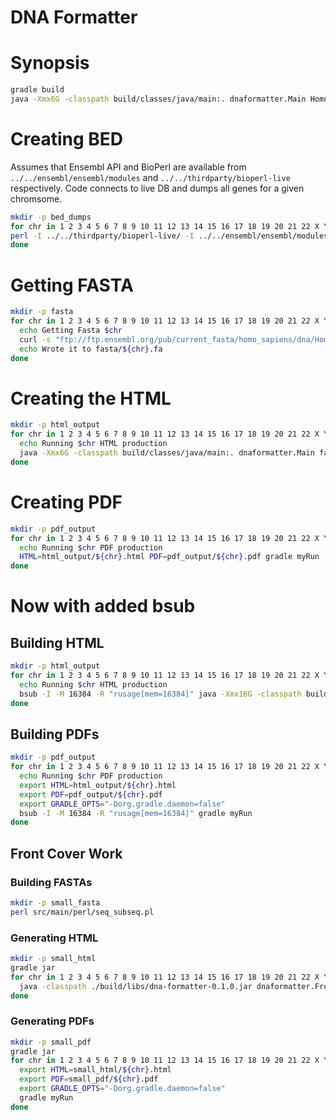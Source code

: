 # DNA Formatter

# Synopsis

```bash
gradle build
java -Xmx6G -classpath build/classes/java/main:. dnaformatter.Main Homo_sapiens.GRCh38.dna.chromosome.22.fa genes.bed output.html
```

# Creating BED

Assumes that Ensembl API and BioPerl are available from `../../ensembl/ensembl/modules` and `../../thirdparty/bioperl-live` respectively. Code connects to live DB and dumps all genes for a given chromsome.

```bash
mkdir -p bed_dumps
for chr in 1 2 3 4 5 6 7 8 9 10 11 12 13 14 15 16 17 18 19 20 21 22 X Y MT; do
perl -I ../../thirdparty/bioperl-live/ -I ../../ensembl/ensembl/modules/ src/main/perl/fetch_genes.pl --host ensembldb.ensembl.org --port 3306 --user anonymous --species human --chromosome $chr --output bed_dumps/${chr}.bed;
done
```

# Getting FASTA

```bash
mkdir -p fasta
for chr in 1 2 3 4 5 6 7 8 9 10 11 12 13 14 15 16 17 18 19 20 21 22 X Y MT; do
  echo Getting Fasta $chr
  curl -s "ftp://ftp.ensembl.org/pub/current_fasta/homo_sapiens/dna/Homo_sapiens.GRCh38.dna.chromosome.${chr}.fa.gz" | gzip -dc > fasta/${chr}.fa
  echo Wrote it to fasta/${chr}.fa
done
```

# Creating the HTML

```bash
mkdir -p html_output
for chr in 1 2 3 4 5 6 7 8 9 10 11 12 13 14 15 16 17 18 19 20 21 22 X Y MT; do
  echo Running $chr HTML production
  java -Xmx6G -classpath build/classes/java/main:. dnaformatter.Main fasta/${chr}.fa bed_dumps/${chr}.bed html_output/${chr}.html
done
```

# Creating PDF

```bash
mkdir -p pdf_output
for chr in 1 2 3 4 5 6 7 8 9 10 11 12 13 14 15 16 17 18 19 20 21 22 X Y MT; do
  echo Running $chr PDF production
  HTML=html_output/${chr}.html PDF=pdf_output/${chr}.pdf gradle myRun
done
```

# Now with added bsub

## Building HTML

```bash
mkdir -p html_output
for chr in 1 2 3 4 5 6 7 8 9 10 11 12 13 14 15 16 17 18 19 20 21 22 X Y MT; do
  echo Running $chr HTML production
  bsub -I -M 16384 -R "rusage[mem=16384]" java -Xmx16G -classpath build/classes/java/main:. dnaformatter.Main fasta/${chr}.fa bed_dumps/${chr}.bed html_output/${chr}.html
done
```

## Building PDFs

```bash
mkdir -p pdf_output
for chr in 1 2 3 4 5 6 7 8 9 10 11 12 13 14 15 16 17 18 19 20 21 22 X Y MT; do
  echo Running $chr PDF production
  export HTML=html_output/${chr}.html
  export PDF=pdf_output/${chr}.pdf
  export GRADLE_OPTS="-Dorg.gradle.daemon=false"
  bsub -I -M 16384 -R "rusage[mem=16384]" gradle myRun
done
```

## Front Cover Work

### Building FASTAs

```bash
mkdir -p small_fasta
perl src/main/perl/seq_subseq.pl
```

### Generating HTML

```bash
mkdir -p small_html
gradle jar
for chr in 1 2 3 4 5 6 7 8 9 10 11 12 13 14 15 16 17 18 19 20 21 22 X Y; do
  java -classpath ./build/libs/dna-formatter-0.1.0.jar dnaformatter.FrontPageMain small_fasta/${chr}.fa small_html/${chr}.html 13 370
done
```

### Generating PDFs

```bash
mkdir -p small_pdf
gradle jar
for chr in 1 2 3 4 5 6 7 8 9 10 11 12 13 14 15 16 17 18 19 20 21 22 X Y; do
  export HTML=small_html/${chr}.html
  export PDF=small_pdf/${chr}.pdf
  export GRADLE_OPTS="-Dorg.gradle.daemon=false"
  gradle myRun
done
```